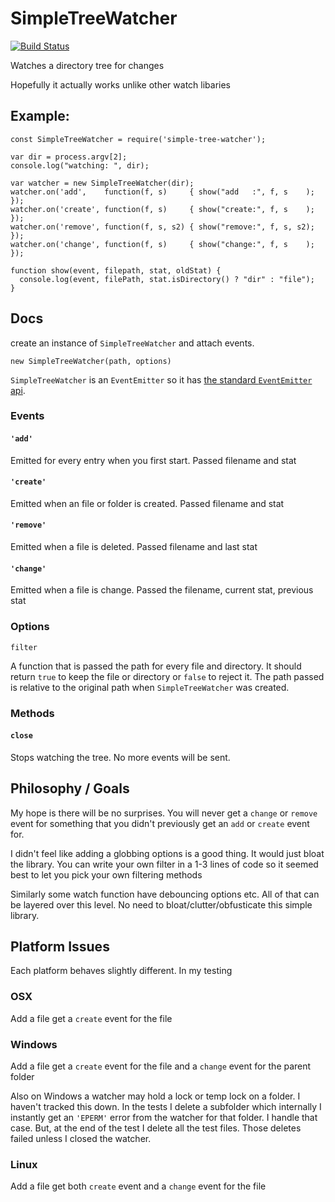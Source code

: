 SimpleTreeWatcher
==========

[![Build Status](https://travis-ci.org/greggman/simple-tree-watcher.svg?branch=master)](https://travis-ci.org/greggman/simple-tree-watcher)

Watches a directory tree for changes

Hopefully it actually works unlike other watch libaries

## Example:

```
const SimpleTreeWatcher = require('simple-tree-watcher');

var dir = process.argv[2];
console.log("watching: ", dir);

var watcher = new SimpleTreeWatcher(dir);
watcher.on('add',    function(f, s)     { show("add   :", f, s    ); });
watcher.on('create', function(f, s)     { show("create:", f, s    ); });
watcher.on('remove', function(f, s, s2) { show("remove:", f, s, s2); });
watcher.on('change', function(f, s)     { show("change:", f, s    ); });

function show(event, filepath, stat, oldStat) {
  console.log(event, filePath, stat.isDirectory() ? "dir" : "file");
}
```

## Docs

create an instance of `SimpleTreeWatcher` and attach events.

`new SimpleTreeWatcher(path, options)`

`SimpleTreeWatcher` is an `EventEmitter` so it has [the standard `EventEmitter` api](https://nodejs.org/api/events.html#events_class_eventemitter).

### Events

#### `'add'`

Emitted for every entry when you first start. Passed filename and stat

#### `'create'`

Emitted when an file or folder is created. Passed filename and stat

#### `'remove'`

Emitted when a file is deleted. Passed filename and last stat

#### `'change'`

Emitted when a file is change. Passed the filename, current stat, previous stat

### Options

`filter`

A function that is passed the path for every file and directory. It should return `true`
to keep the file or directory or `false` to reject it. The path passed
is relative to the original path when `SimpleTreeWatcher` was created.

### Methods

#### `close`

Stops watching the tree. No more events will be sent.

## Philosophy / Goals

My hope is there will be no surprises. You will never get a `change` or `remove`
event for something that you didn't previously get an `add` or `create` event for.

I didn't feel like adding a globbing options is a good thing. It would just bloat the
library. You can write your own filter in a 1-3 lines of code so it seemed best to let
you pick your own filtering methods

Similarly some watch function have debouncing options etc. All of that can be layered
over this level. No need to bloat/clutter/obfusticate this simple library.

## Platform Issues

Each platform behaves slightly different. In my testing

### OSX

Add a file get a `create` event for the file

### Windows

Add a file get a `create` event for the file and a `change` event for the parent folder

Also on Windows a watcher may hold a lock or temp lock on a folder.
I haven't tracked this down. In the tests I delete a subfolder
which internally I instantly get an `'EPERM'` error from the watcher
for that folder. I handle that case. But, at the end of the test
I delete all the test files. Those deletes failed unless I closed
the watcher.

### Linux

Add a file get both `create` event and a `change` event for the file

